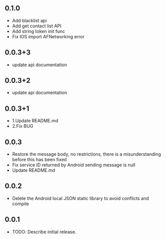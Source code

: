 
## 0.1.0
* Add blacklist api
* Add get contact list API
* Add string token init func
* Fix IOS import AFNetworking error

## 0.0.3+3
* update api documentation


## 0.0.3+2
* update api documentation


## 0.0.3+1
* 1.Update README.md
* 2.Fix BUG


## 0.0.3

* Restore the message body, no restrictions, there is a misunderstanding before this has been fixed
* Fix service ID returned by Android sending message is null
* Update README.md


## 0.0.2

* Delete the Android local JSON static library to avoid conflicts and compile



## 0.0.1

* TODO: Describe initial release.